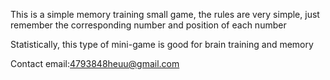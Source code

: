 This is a simple memory training small game, the rules are very simple, just remember the corresponding number and position of each number

Statistically, this type of mini-game is good for brain training and memory

Contact email:4793848heuu@gmail.com
